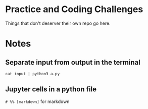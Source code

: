 # Practice and Coding Challenges

Things that don't deserver their own repo go here.

# Notes

## Separate input from output in the terminal

`cat input | python3 a.py`

## Jupyter cells in a python file

`# %% [markdown]` for markdown
